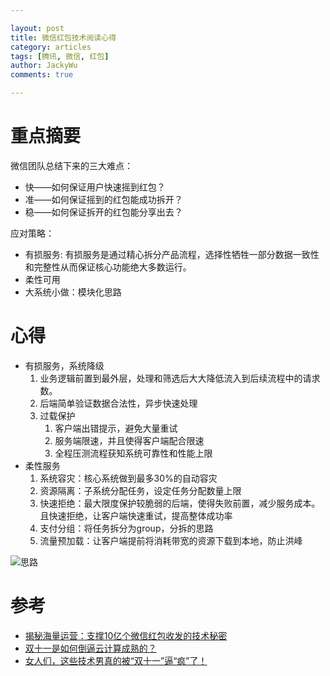 ```yaml
---

layout: post
title: 微信红包技术阅读心得
category: articles
tags: [腾讯, 微信, 红包]
author: JackyWu
comments: true

---
```


# 重点摘要

微信团队总结下来的三大难点：

* 快——如何保证用户快速摇到红包？
* 准——如何保证摇到的红包能成功拆开？
* 稳——如何保证拆开的红包能分享出去？

应对策略：

* 有损服务: 有损服务是通过精心拆分产品流程，选择性牺牲一部分数据一致性和完整性从而保证核心功能绝大多数运行。
* 柔性可用
* 大系统小做：模块化思路

# 心得

* 有损服务，系统降级
    1. 业务逻辑前置到最外层，处理和筛选后大大降低流入到后续流程中的请求数。
    1. 后端简单验证数据合法性，异步快速处理
    1. 过载保护
        1. 客户端出错提示，避免大量重试
        1. 服务端限速，并且使得客户端配合限速
        1. 全程压测流程获知系统可靠性和性能上限
* 柔性服务
    1. 系统容灾：核心系统做到最多30%的自动容灾
    1. 资源隔离：子系统分配任务，设定任务分配数量上限
    1. 快速拒绝：最大限度保护较脆弱的后端，使得失败前置，减少服务成本。且快速拒绝，让客户端快速重试，提高整体成功率
    1. 支付分组：将任务拆分为group，分拆的思路
    1. 流量预加载：让客户端提前将消耗带宽的资源下载到本地，防止洪峰

![思路](http://businessvalue.qiniudn.com/images/thumbs/33616_e16a2e1f0837bbaeb22356992cf4812b_600_399.jpeg?time=1424843023)

# 参考

- [揭秘海量运营：支撑10亿个微信红包收发的技术秘密](http://content.businessvalue.com.cn/post/33616.html)
- [双十一是如何倒逼云计算成熟的？](http://www.tmtpost.com/173164.html)
- [女人们，这些技术男真的被“双十一”逼“疯”了！](http://www.tmtpost.com/166272.html)
